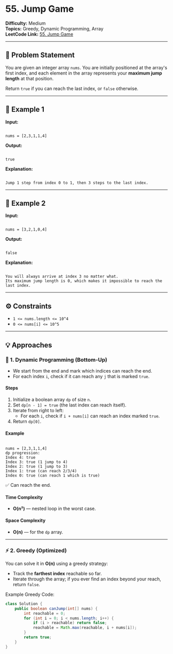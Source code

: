 # 55. Jump Game

**Difficulty:** Medium  
**Topics:** Greedy, Dynamic Programming, Array  
**LeetCode Link:** [55. Jump Game](https://leetcode.com/problems/jump-game/)

---

## 🧩 Problem Statement

You are given an integer array `nums`. You are initially positioned at the array's first index, and each element in the array represents your **maximum jump length** at that position.

Return `true` if you can reach the last index, or `false` otherwise.

---

## 🔹 Example 1

**Input:**

```

nums = [2,3,1,1,4]

```

**Output:**

```

true

```

**Explanation:**

```

Jump 1 step from index 0 to 1, then 3 steps to the last index.

```

---

## 🔹 Example 2

**Input:**

```

nums = [3,2,1,0,4]

```

**Output:**

```

false

```

**Explanation:**

```

You will always arrive at index 3 no matter what.
Its maximum jump length is 0, which makes it impossible to reach the last index.

```

---

## ⚙️ Constraints

- `1 <= nums.length <= 10^4`
- `0 <= nums[i] <= 10^5`

---

## 💡 Approaches

### 🧠 1. Dynamic Programming (Bottom-Up)

- We start from the end and mark which indices can reach the end.
- For each index `i`, check if it can reach any `j` that is marked `true`.

#### Steps

1. Initialize a boolean array `dp` of size `n`.
2. Set `dp[n - 1] = true` (the last index can reach itself).
3. Iterate from right to left:
   - For each `i`, check if `i + nums[i]` can reach an index marked `true`.
4. Return `dp[0]`.

#### Example

```

nums = [2,3,1,1,4]
dp progression:
Index 4: true
Index 3: true (1 jump to 4)
Index 2: true (1 jump to 3)
Index 1: true (can reach 2/3/4)
Index 0: true (can reach 1 which is true)

```

✅ Can reach the end.

#### Time Complexity

- **O(n²)** — nested loop in the worst case.

#### Space Complexity

- **O(n)** — for the `dp` array.

---

### ⚡ 2. Greedy (Optimized)

You can solve it in **O(n)** using a greedy strategy:

- Track the **farthest index** reachable so far.
- Iterate through the array; if you ever find an index beyond your reach, return `false`.

Example Greedy Code:

```java
class Solution {
    public boolean canJump(int[] nums) {
        int reachable = 0;
        for (int i = 0; i < nums.length; i++) {
            if (i > reachable) return false;
            reachable = Math.max(reachable, i + nums[i]);
        }
        return true;
    }
}
```
